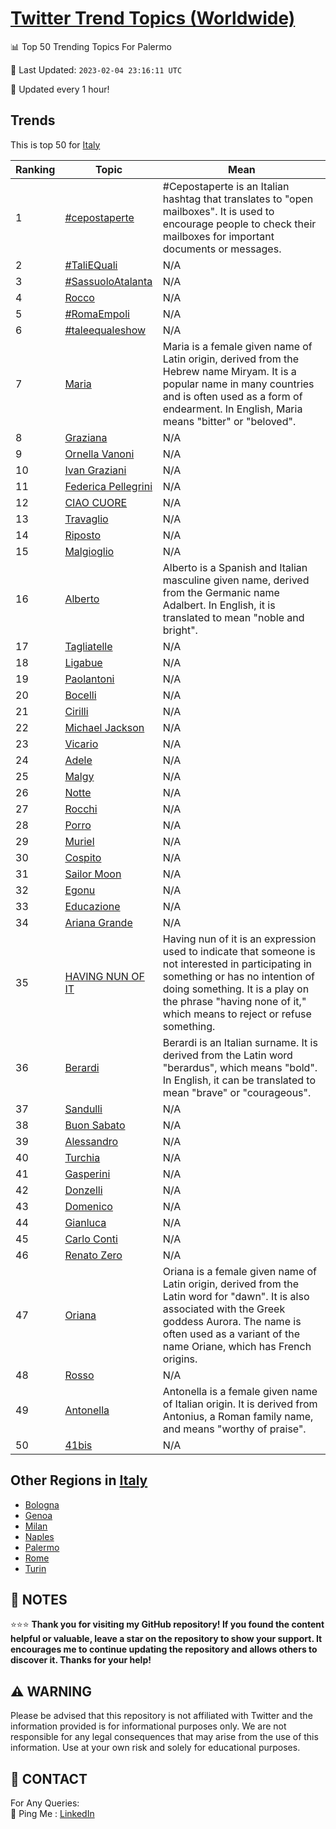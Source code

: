 [Twitter Trend Topics (Worldwide)](https://github.com/ErcinDedeoglu/Twitter-Trend-Topics)
==========


📊 Top 50 Trending Topics For Palermo

📆 Last Updated: `2023-02-04 23:16:11 UTC`

🔧 Updated every 1 hour!


## Trends

This is top 50 for [Italy](</Italy>)

| Ranking | Topic | Mean |
| ------- | ------------ | ------------ |
| 1 | [#cepostaperte](http://twitter.com/search?q=%23cepostaperte) | #Cepostaperte is an Italian hashtag that translates to "open mailboxes". It is used to encourage people to check their mailboxes for important documents or messages. |
| 2 | [#TaliEQuali](http://twitter.com/search?q=%23TaliEQuali) | N/A |
| 3 | [#SassuoloAtalanta](http://twitter.com/search?q=%23SassuoloAtalanta) | N/A |
| 4 | [Rocco](http://twitter.com/search?q=Rocco) | N/A |
| 5 | [#RomaEmpoli](http://twitter.com/search?q=%23RomaEmpoli) | N/A |
| 6 | [#taleequaleshow](http://twitter.com/search?q=%23taleequaleshow) | N/A |
| 7 | [Maria](http://twitter.com/search?q=Maria) | Maria is a female given name of Latin origin, derived from the Hebrew name Miryam. It is a popular name in many countries and is often used as a form of endearment. In English, Maria means "bitter" or "beloved". |
| 8 | [Graziana](http://twitter.com/search?q=Graziana) | N/A |
| 9 | [Ornella Vanoni](http://twitter.com/search?q=Ornella+Vanoni) | N/A |
| 10 | [Ivan Graziani](http://twitter.com/search?q=Ivan+Graziani) | N/A |
| 11 | [Federica Pellegrini](http://twitter.com/search?q=Federica+Pellegrini) | N/A |
| 12 | [CIAO CUORE](http://twitter.com/search?q=CIAO+CUORE) | N/A |
| 13 | [Travaglio](http://twitter.com/search?q=Travaglio) | N/A |
| 14 | [Riposto](http://twitter.com/search?q=Riposto) | N/A |
| 15 | [Malgioglio](http://twitter.com/search?q=Malgioglio) | N/A |
| 16 | [Alberto](http://twitter.com/search?q=Alberto) | Alberto is a Spanish and Italian masculine given name, derived from the Germanic name Adalbert. In English, it is translated to mean "noble and bright". |
| 17 | [Tagliatelle](http://twitter.com/search?q=Tagliatelle) | N/A |
| 18 | [Ligabue](http://twitter.com/search?q=Ligabue) | N/A |
| 19 | [Paolantoni](http://twitter.com/search?q=Paolantoni) | N/A |
| 20 | [Bocelli](http://twitter.com/search?q=Bocelli) | N/A |
| 21 | [Cirilli](http://twitter.com/search?q=Cirilli) | N/A |
| 22 | [Michael Jackson](http://twitter.com/search?q=Michael+Jackson) | N/A |
| 23 | [Vicario](http://twitter.com/search?q=Vicario) | N/A |
| 24 | [Adele](http://twitter.com/search?q=Adele) | N/A |
| 25 | [Malgy](http://twitter.com/search?q=Malgy) | N/A |
| 26 | [Notte](http://twitter.com/search?q=Notte) | N/A |
| 27 | [Rocchi](http://twitter.com/search?q=Rocchi) | N/A |
| 28 | [Porro](http://twitter.com/search?q=Porro) | N/A |
| 29 | [Muriel](http://twitter.com/search?q=Muriel) | N/A |
| 30 | [Cospito](http://twitter.com/search?q=Cospito) | N/A |
| 31 | [Sailor Moon](http://twitter.com/search?q=Sailor+Moon) | N/A |
| 32 | [Egonu](http://twitter.com/search?q=Egonu) | N/A |
| 33 | [Educazione](http://twitter.com/search?q=Educazione) | N/A |
| 34 | [Ariana Grande](http://twitter.com/search?q=Ariana+Grande) | N/A |
| 35 | [HAVING NUN OF IT](http://twitter.com/search?q=HAVING+NUN+OF+IT) | Having nun of it is an expression used to indicate that someone is not interested in participating in something or has no intention of doing something. It is a play on the phrase "having none of it," which means to reject or refuse something. |
| 36 | [Berardi](http://twitter.com/search?q=Berardi) | Berardi is an Italian surname. It is derived from the Latin word "berardus", which means "bold". In English, it can be translated to mean "brave" or "courageous". |
| 37 | [Sandulli](http://twitter.com/search?q=Sandulli) | N/A |
| 38 | [Buon Sabato](http://twitter.com/search?q=Buon+Sabato) | N/A |
| 39 | [Alessandro](http://twitter.com/search?q=Alessandro) | N/A |
| 40 | [Turchia](http://twitter.com/search?q=Turchia) | N/A |
| 41 | [Gasperini](http://twitter.com/search?q=Gasperini) | N/A |
| 42 | [Donzelli](http://twitter.com/search?q=Donzelli) | N/A |
| 43 | [Domenico](http://twitter.com/search?q=Domenico) | N/A |
| 44 | [Gianluca](http://twitter.com/search?q=Gianluca) | N/A |
| 45 | [Carlo Conti](http://twitter.com/search?q=Carlo+Conti) | N/A |
| 46 | [Renato Zero](http://twitter.com/search?q=Renato+Zero) | N/A |
| 47 | [Oriana](http://twitter.com/search?q=Oriana) | Oriana is a female given name of Latin origin, derived from the Latin word for "dawn". It is also associated with the Greek goddess Aurora. The name is often used as a variant of the name Oriane, which has French origins. |
| 48 | [Rosso](http://twitter.com/search?q=Rosso) | N/A |
| 49 | [Antonella](http://twitter.com/search?q=Antonella) | Antonella is a female given name of Italian origin. It is derived from Antonius, a Roman family name, and means "worthy of praise". |
| 50 | [41bis](http://twitter.com/search?q=41bis) | N/A |



## Other Regions in [Italy](</Italy>)

* [Bologna](</Italy/Bologna.md>)
* [Genoa](</Italy/Genoa.md>)
* [Milan](</Italy/Milan.md>)
* [Naples](</Italy/Naples.md>)
* [Palermo](</Italy/Palermo.md>)
* [Rome](</Italy/Rome.md>)
* [Turin](</Italy/Turin.md>)



## 📝 NOTES

⭐⭐⭐ **Thank you for visiting my GitHub repository! If you found the content helpful or valuable, leave a star on the repository to show your support. It encourages me to continue updating the repository and allows others to discover it. Thanks for your help!**


## ⚠️ WARNING

Please be advised that this repository is not affiliated with Twitter and the information provided is for informational purposes only. We are not responsible for any legal consequences that may arise from the use of this information. Use at your own risk and solely for educational purposes.


## 📨 CONTACT

 For Any Queries:  
            🏓 Ping Me : [LinkedIn](https://www.linkedin.com/in/ercindedeoglu/)
